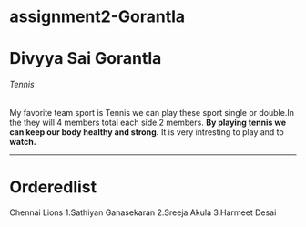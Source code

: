 # assignment2-Gorantla
# Divyya Sai Gorantla
###### Tennis
My favorite team sport is Tennis we can play these sport single or double.In the they will 4 members total each side 2 members. **By playing tennis we can keep our body healthy and strong.** It is very intresting to play and to **watch.**

------------

# Orderedlist
Chennai Lions
1.Sathiyan Ganasekaran
2.Sreeja Akula
3.Harmeet Desai
